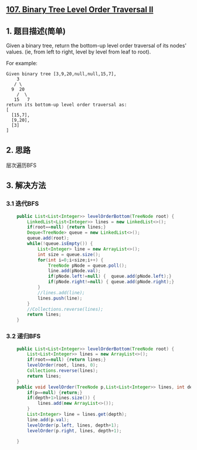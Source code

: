 ## [107. Binary Tree Level Order Traversal II](https://leetcode-cn.com/problems/binary-tree-level-order-traversal-ii/)

## 1. 题目描述(简单)

Given a binary tree, return the bottom-up level order traversal of its nodes' values. (ie, from left to right, level by level from leaf to root).

For example:
```
Given binary tree [3,9,20,null,null,15,7],
    3
   / \
  9  20
    /  \
   15   7
return its bottom-up level order traversal as:
[
  [15,7],
  [9,20],
  [3]
]
```


## 2. 思路
层次遍历BFS

## 3. 解决方法

### 3.1 迭代BFS


```java
    public List<List<Integer>> levelOrderBottom(TreeNode root) {
    	LinkedList<List<Integer>> lines = new LinkedList<>();
    	if(root==null) {return lines;}
    	Deque<TreeNode> queue = new LinkedList<>();
        queue.add(root);
        while(!queue.isEmpty()) {
        	List<Integer> line = new ArrayList<>();
            int size = queue.size();
        	for(int i=0;i<size;i++) {
        		TreeNode pNode = queue.poll();
        		line.add(pNode.val);
        		if(pNode.left!=null) {	queue.add(pNode.left);}
        		if(pNode.right!=null) {	queue.add(pNode.right);}
        	}
        	//lines.add(line);
        	lines.push(line);
        }
        //Collections.reverse(lines);
        return lines;
    }
```


### 3.2 递归BFS


```java
    public List<List<Integer>> levelOrderBottom(TreeNode root) {
    	List<List<Integer>> lines = new ArrayList<>();
    	if(root==null) {return lines;}
    	levelOrder(root, lines, 0);
    	Collections.reverse(lines);
    	return lines;
    }
    public void levelOrder(TreeNode p,List<List<Integer>> lines, int depth) {
    	if(p==null) {return;}
    	if(depth+1>lines.size()) {
    		lines.add(new ArrayList<>());
    	}
    	List<Integer> line = lines.get(depth);
    	line.add(p.val);
    	levelOrder(p.left, lines, depth+1);
    	levelOrder(p.right, lines, depth+1);
    	
    }
```




